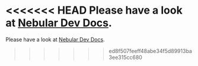 <<<<<<< HEAD
Please have a look at [Nebular Dev Docs](https://github.com/akveo/nebular/blob/master/DEV_DOCS.md).
=======
Please have a look at [Nebular Dev Docs](https://github.com/akveo/nebular/blob/master/DEV_DOCS.md).
>>>>>>> ed8f507feeff48abe34f5d89913ba3ee315cc680
